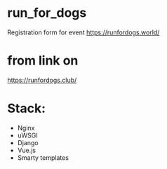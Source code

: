 # run_for_dogs
Registration form for event https://runfordogs.world/ 

# from link on 
https://runfordogs.club/

# Stack:
  - Nginx
  - uWSGI
  - Django
  - Vue.js
  - Smarty templates
